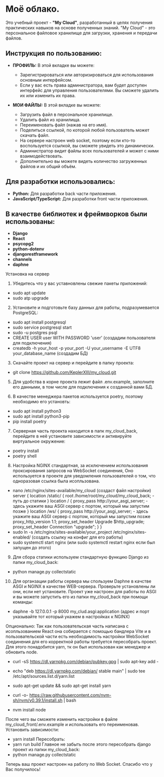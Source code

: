 # Моё облако.

Это учебный проект - **"My Cloud"**, разработанный в целях получения практических навыков на основе полученных знаний. "My Cloud" - это персональное файловое хранилище для загрузки, хранения и передачи файлов.

## Инструкция по пользованию:

- **ПРОФИЛЬ:** В этой вкладке вы можете:
  - Зарегистрироваться или авторизироваться для использования основным интерфейсом.
  - Если у вас есть права администратора, вам будет доступен интерфейс для управления пользователями. Вы сможете удалить их или изменить их права.

- **МОИ ФАЙЛЫ:** В этой вкладке вы можете:
  - Загрузить файл в персональное хранилище.
  - Удалить файл из хранилища.
  - Переименовать файл (нажав на его имя).
  - Поделиться ссылкой, по которой любой пользователь может скачать файл.
  - На сервере настроен web socket, поэтому если кто-то воспользуется ссылкой, вы сможете увидеть это динамически.
  - Администратор видит файлы всех пользователей и может с ними взаимодействовать.
  - Дополнительно вы можете видеть количество загруженных файлов и их общий объём.

## Для разработки использовались:

- **Python:** Для разработки back части приложения.
- **JavaScript/TypeScript:** Для разработки front части приложения.

## В качестве библиотек и фреймворков были использованы:

- **Django**
- **React**
- **psycopg2**
- **python-dotenv**
- **djangorestframework**
- **channels**
- **daphne**

Установка на сервер
 1. Убедитесь что у вас уставновлены свежие пакеты приложений:
 - sudo apt update
 - sudo atp upgrade
   
 2. Установите и подготовьте базу данных для работы, подразумевается PostgreSQL:
 - sudo apt install postgresql
 - sudo service postgresql start
 - sudo -u postgres psql
 - CREATE USER user WITH PASSWORD 'user' (создадим пользователя для подключения)
 - createdb -h your_host -p your_port -U your_username -E UTF8 your_database_name (создадим БД)

 3. Скачайте проект на сервер и перейдите в папку проекта:
 - git clone https://github.com/KeplerXIII/my_cloud.git

 5. Для удобства в корне проекта лежит файл .env.example, заполните его данными, в том числе
   для подключения к созданной вами БД.

 6. В качестве менеджера пакетов используется poetry, поэтому необходимо его установть:
 - sudo apt install python3
 - sudo apt install python3-pip
 - pip install poetry

 7. Серверная часть проекта находится в папк my_cloud_back, перейдите в неё установите зависимости
    и активируйте виртуальное окружение:
 -  poetry install
 -  poetry shell

 8. Настройка NGINX стандартная, за исключением использования проксирования запросов на WebSocket соединения,
    Оно используется в проекте для уведомления пользователей о том, что одноразовая ссылка была исопльзована.
 - nano /etc/nginx/sites-available/my_cloud (создаст файл настройки)
    server {
       location /static/ {
        root /home/root/my_cloud/my_cloud_back; - путь до статики
      }
      location / {
        proxy_pass http://your_asgi_server; - здесь укажите ваш ASGI сервер с портом, который мы запустим позже
      }
      location /ws/ {
        proxy_pass http://your_asgi_server; - здесь укажите ваш ASGI сервер с портом, который мы запустим позже
        proxy_http_version 1.1;
        proxy_set_header Upgrade $http_upgrade;
        proxy_set_header Connection "upgrade";
      }
    }
 - sudo ln -s /etc/nginx/sites-available/your_project /etc/nginx/sites-enabled/ (создать ссылку на конфиг для его работы)
 - sudo systemctl start nginx (или sudo systemctl restart nginx если был запущен до этого)
   
 9. Для сбора статики используем стандартную функцию Django из папки my_cloud_back:
 - python manage.py collectstatic

 10. Для органзации работы сервера мы спользуем Daphne в качстве ASGI и NGINX в качестве WEB-сервера.
    Проверьте установлены ли они, если нет установите. Проект уже настроен для работы по ASGI и вы
    можете запустить его из папки my_cloud_back при помощи команды:
 - daphne -b 127.0.0.1 -p 8000 my_clud.asgi:application (адрес и порт указывайте тот который укажем в настройках к NGINX)


Опционально: Так как пользовательская часть написана с исопльзованием React она собирается с помощью бандлера Vite
и в пользовательской части есть необходимость настройки WebSocket соединения для его корректной работы требуется
пересобрать проект. Для этого понадобится yarn, тк он был использован как менеджер и обновить node.

- curl -sS https://dl.yarnpkg.com/debian/pubkey.gpg | sudo apt-key add -
- echo "deb https://dl.yarnpkg.com/debian/ stable main" | sudo tee /etc/apt/sources.list.d/yarn.list
- sudo apt-get update && sudo apt-get install yarn

- curl -o- https://raw.githubusercontent.com/nvm-sh/nvm/v0.39.1/install.sh | bash
- nvm install node

После чего вы сможете изменить настройки в файле my_cloud_front/.env.example и использовать его переименовав.
Установить зависимости:
- yarn install
Пересобрать:
- yarn run build
Главное не забыть после этого пересобрать django проект из папки my_cloud_back:
- python manage.py collectstatic

Теперь ваш проект настроен на работу по Web Socket.
Спасибо что у Вас получилось!














